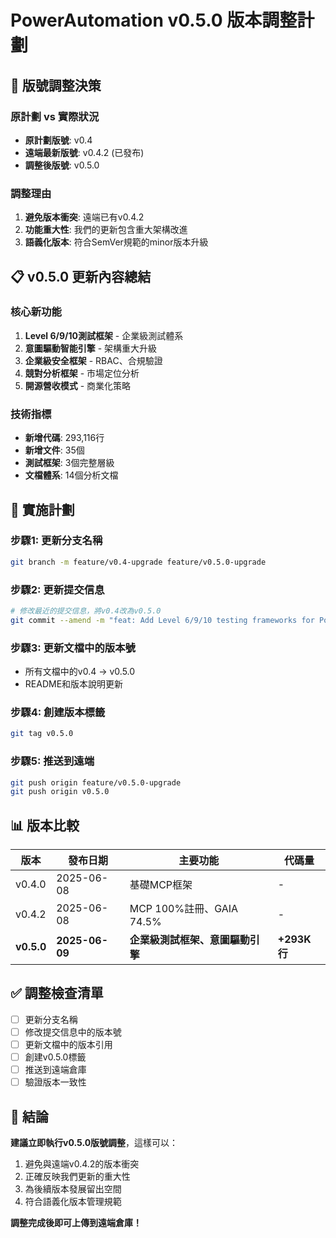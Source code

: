 # PowerAutomation v0.5.0 版本調整計劃

## 🎯 **版號調整決策**

### **原計劃 vs 實際狀況**
- **原計劃版號**: v0.4
- **遠端最新版號**: v0.4.2 (已發布)
- **調整後版號**: v0.5.0

### **調整理由**
1. **避免版本衝突**: 遠端已有v0.4.2
2. **功能重大性**: 我們的更新包含重大架構改進
3. **語義化版本**: 符合SemVer規範的minor版本升級

## 📋 **v0.5.0 更新內容總結**

### **核心新功能**
1. **Level 6/9/10測試框架** - 企業級測試體系
2. **意圖驅動智能引擎** - 架構重大升級
3. **企業級安全框架** - RBAC、合規驗證
4. **競對分析框架** - 市場定位分析
5. **開源營收模式** - 商業化策略

### **技術指標**
- **新增代碼**: 293,116行
- **新增文件**: 35個
- **測試框架**: 3個完整層級
- **文檔體系**: 14個分析文檔

## 🚀 **實施計劃**

### **步驟1: 更新分支名稱**
```bash
git branch -m feature/v0.4-upgrade feature/v0.5.0-upgrade
```

### **步驟2: 更新提交信息**
```bash
# 修改最近的提交信息，將v0.4改為v0.5.0
git commit --amend -m "feat: Add Level 6/9/10 testing frameworks for PowerAutomation v0.5.0"
```

### **步驟3: 更新文檔中的版本號**
- 所有文檔中的v0.4 → v0.5.0
- README和版本說明更新

### **步驟4: 創建版本標籤**
```bash
git tag v0.5.0
```

### **步驟5: 推送到遠端**
```bash
git push origin feature/v0.5.0-upgrade
git push origin v0.5.0
```

## 📊 **版本比較**

| 版本 | 發布日期 | 主要功能 | 代碼量 |
|------|----------|----------|--------|
| v0.4.0 | 2025-06-08 | 基礎MCP框架 | - |
| v0.4.2 | 2025-06-08 | MCP 100%註冊、GAIA 74.5% | - |
| **v0.5.0** | **2025-06-09** | **企業級測試框架、意圖驅動引擎** | **+293K行** |

## ✅ **調整檢查清單**

- [ ] 更新分支名稱
- [ ] 修改提交信息中的版本號
- [ ] 更新文檔中的版本引用
- [ ] 創建v0.5.0標籤
- [ ] 推送到遠端倉庫
- [ ] 驗證版本一致性

## 🎯 **結論**

**建議立即執行v0.5.0版號調整**，這樣可以：
1. 避免與遠端v0.4.2的版本衝突
2. 正確反映我們更新的重大性
3. 為後續版本發展留出空間
4. 符合語義化版本管理規範

**調整完成後即可上傳到遠端倉庫！**

